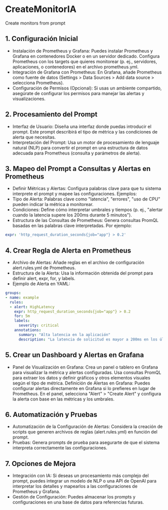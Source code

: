 # CreateMonitorIA
Create monitors from prompt

## 1. Configuración Inicial
 - Instalación de Prometheus y Grafana:
Puedes instalar Prometheus y Grafana en contenedores Docker o en un servidor dedicado.
Configura Prometheus con los targets que quieres monitorear (p. ej., servidores, aplicaciones, o contenedores) en el archivo prometheus.yml.
 - Integración de Grafana con Prometheus:
En Grafana, añade Prometheus como fuente de datos (Settings > Data Sources > Add data source > selecciona Prometheus).
 -  Configuración de Permisos (Opcional): 
Si usas un ambiente compartido, asegúrate de configurar los permisos para manejar las alertas y visualizaciones.

## 2. Procesamiento del Prompt
 - Interfaz de Usuario: 
Diseña una interfaz donde puedas introducir el prompt. Este prompt describirá el tipo de métrica y las condiciones de alerta que necesitas.
 - Interpretación del Prompt: 
Usa un motor de procesamiento de lenguaje natural (NLP) para convertir el prompt en una estructura de datos adecuada para Prometheus (consulta y parámetros de alerta).

## 3. Mapeo del Prompt a Consultas y Alertas en Prometheus
 - Definir Métricas y Alertas: Configura palabras clave para que tu sistema interprete el prompt y mapee las configuraciones. Ejemplos:
 - Tipo de Alerta: Palabras clave como "latencia", "errores", "uso de CPU" pueden indicar la métrica a monitorear.
 - Condiciones: Define cómo interpretar umbrales y tiempos (p. ej., "alertar cuando la latencia supere los 200ms durante 5 minutos").
 - Estructura de las Consultas de Prometheus:
Genera consultas PromQL basadas en las palabras clave interpretadas. Por ejemplo:

```yml
expr: 'http_request_duration_seconds{job="app"} > 0.2'
```

## 4. Crear Regla de Alerta en Prometheus
 - Archivo de Alertas: Añade reglas en el archivo de configuración alert.rules.yml de Prometheus.
 - Estructura de la Alerta: Usa la información obtenida del prompt para definir alert, expr, for, y labels.
 - Ejemplo de Alerta en YAML:

```yml
groups:
- name: example
  rules:
  - alert: HighLatency
    expr: http_request_duration_seconds{job="app"} > 0.2
    for: 5m
    labels:
      severity: critical
    annotations:
      summary: "Alta latencia en la aplicación"
      description: "La latencia de solicitud es mayor a 200ms en los últimos 5 minutos."
```

## 5. Crear un Dashboard y Alertas en Grafana
 - Panel de Visualización en Grafana:
Crea un panel o tablero en Grafana para visualizar la métrica y alertas configuradas.
Usa consultas PromQL para extraer los datos y definir gráficos y otros elementos visuales según el tipo de métrica.
Definición de Alertas en Grafana: Puedes configurar alertas directamente en Grafana si lo prefieres en lugar de Prometheus.
En el panel, selecciona "Alert" > "Create Alert" y configura la alerta con base en las métricas y los umbrales.

## 6. Automatización y Pruebas
 - Automatización de la Configuración de Alertas: Considera la creación de scripts que generen archivos de reglas (alert.rules.yml) en función del prompt.
 - Pruebas: Genera prompts de prueba para asegurarte de que el sistema interpreta correctamente las configuraciones.

## 7. Opciones de Mejora
 - Integración con IA: Si deseas un procesamiento más complejo del prompt, puedes integrar un modelo de NLP o una API de OpenAI para interpretar los detalles y mapearlos a las configuraciones de Prometheus y Grafana.
 - Gestión de Configuración: Puedes almacenar los prompts y configuraciones en una base de datos para referencias futuras.
